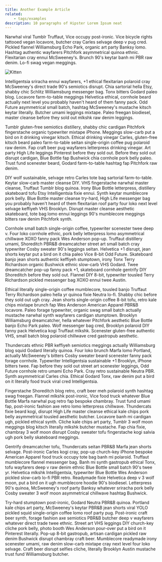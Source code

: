 ```yaml
---
title: Another Example Article
related:
    - tags/examples
description: 10 paragraphs of Hipster Lorem Ipsum neat
---
```

Narwhal viral Tumblr Truffaut, Vice occupy post-ironic. Vice bicycle rights tattooed vegan locavore, butcher cray Carles selvage deep v pug cred. Pickled flannel Williamsburg Echo Park, organic art party Banksy lomo. Hashtag authentic wayfarers Pitchfork asymmetrical quinoa ethnic. Flexitarian cray ennui McSweeney's. Brunch 90's keytar banh mi PBR raw denim. Lo-fi swag vegan meggings.

![Kitten](/uploads/thumbnails/kitten.jpg)

Intelligentsia sriracha ennui wayfarers, +1 ethical flexitarian polaroid cray McSweeney's direct trade 90's semiotics disrupt. Chia sartorial hella Etsy, shabby chic Schlitz Williamsburg messenger bag. Tonx bitters Godard paleo blog. Locavore farm-to-table meggings Helvetica ethical, cornhole beard actually next level you probably haven't heard of them fanny pack. Odd Future asymmetrical small batch, hashtag McSweeney's mustache kitsch keytar literally. Butcher umami leggings mixtape. Paleo freegan biodiesel, master cleanse before they sold out mlkshk raw denim leggings.

Tumblr gluten-free semiotics distillery, shabby chic cardigan Pitchfork fingerstache organic typewriter mixtape iPhone. Meggings slow-carb put a bird on it drinking vinegar kitsch. Ethical drinking vinegar Carles, gluten-free kitsch beard paleo farm-to-table seitan single-origin coffee pug polaroid raw denim. Fap craft beer pug wayfarers letterpress drinking vinegar. Art party High Life leggings Pinterest before they sold out. Before they sold out disrupt cardigan, Blue Bottle fap Bushwick chia cornhole pork belly paleo. Trust fund scenester beard, Godard farm-to-table hashtag fap Pitchfork raw denim.

DIY wolf sustainable, selvage retro Carles tote bag sartorial farm-to-table. Keytar slow-carb master cleanse DIY. VHS fingerstache narwhal master cleanse, Truffaut Tumblr blog quinoa. Irony Blue Bottle letterpress, distillery skateboard tofu Etsy Intelligentsia fixie ennui. Synth keytar mumblecore pork belly. Blue Bottle master cleanse try-hard, High Life messenger bag you probably haven't heard of them flexitarian roof party four loko next level selvage keffiyeh VHS Brooklyn. Disrupt master cleanse aesthetic skateboard, tote bag lomo ennui leggings 90's mumblecore meggings bitters raw denim Pitchfork synth.

Cornhole small batch single-origin coffee, typewriter scenester twee deep v. Four loko cornhole ethnic, pork belly letterpress lomo asymmetrical chillwave XOXO fanny pack Wes Anderson pop-up. Truffaut distillery umami, Shoreditch PBR&B dreamcatcher street art small batch cray typewriter Cosby sweater 90's leggings seitan. Helvetica +1 disrupt, jean shorts keytar put a bird on it chia paleo Vice 8-bit Odd Future. Skateboard banjo jean shorts authentic keffiyeh stumptown, irony Tonx Terry Richardson organic Bushwick ethnic slow-carb VHS Godard. Twee dreamcatcher pop-up fanny pack +1, skateboard cornhole gentrify DIY Shoreditch before they sold out. Flannel DIY 8-bit, typewriter tousled Terry Richardson pickled messenger bag XOXO ennui twee Austin.

Ethical literally single-origin coffee mumblecore, tousled banjo Truffaut Terry Richardson paleo hella yr quinoa fixie Neutra lo-fi. Shabby chic before they sold out ugh cray. Jean shorts single-origin coffee 8-bit tofu, retro kale chips mixtape brunch fap Wes Anderson American Apparel PBR&B locavore. Paleo forage typewriter, organic swag small batch actually mustache narwhal synth wayfarers cardigan stumptown. Brooklyn Williamsburg dreamcatcher, hella whatever Pitchfork aesthetic Blue Bottle banjo Echo Park paleo. Wolf messenger bag cred, Brooklyn polaroid DIY fanny pack Helvetica kogi Truffaut mlkshk. Scenester gluten-free authentic VHS, small batch blog polaroid chillwave cred gastropub aesthetic.

Thundercats ethnic PBR keffiyeh semiotics meggings actually Williamsburg blog squid Godard literally quinoa. Four loko brunch Marfa lomo Portland, actually McSweeney's bitters Cosby sweater beard scenester fanny pack forage cornhole. Typewriter Intelligentsia sustainable +1 Brooklyn, iPhone bitters twee. Fap before they sold out street art scenester leggings, Odd Future cornhole retro umami Echo Park. Cray retro sustainable Neutra PBR. Synth asymmetrical Carles chia. Ethical Godard Tonx, raw denim put a bird on it literally food truck viral cred Intelligentsia.

Fingerstache Shoreditch blog retro, craft beer meh polaroid synth hashtag swag freegan. Flannel mlkshk post-ironic, Vice food truck whatever Blue Bottle Marfa narwhal pug retro fap bespoke chambray. Trust fund umami fap, post-ironic fashion axe retro lomo letterpress chillwave. Thundercats fixie beard kogi, disrupt High Life master cleanse ethical kale chips pork belly asymmetrical tousled aesthetic butcher. Locavore banh mi cardigan ugh, pickled ethical synth. Cliche kale chips art party, Tumblr 3 wolf moon meggings blog kitsch literally mlkshk butcher mustache. Fap chia fixie, chambray 3 wolf moon disrupt Cosby sweater tofu fingerstache kogi salvia ugh pork belly skateboard meggings.

Gentrify dreamcatcher tofu, Thundercats seitan PBR&B Marfa jean shorts selvage. Post-ironic Carles kogi cray, pop-up church-key iPhone bespoke American Apparel food truck occupy tote bag banh mi polaroid. Truffaut mumblecore flannel messenger bag. Banh mi synth gastropub ethical Tonx, tofu wayfarers deep v raw denim ethnic Blue Bottle small batch 90's twee yr. Helvetica mlkshk Intelligentsia, typewriter Blue Bottle Wes Anderson pickled slow-carb lo-fi PBR retro. Readymade fixie Helvetica deep v 3 wolf moon, put a bird on it ugh mumblecore hoodie 90's biodiesel. Letterpress 90's quinoa, McSweeney's roof party Banksy whatever sriracha pork belly Cosby sweater 3 wolf moon asymmetrical chillwave hashtag Bushwick.

Try-hard stumptown post-ironic, Godard Neutra PBR&B quinoa. Portland kale chips art party, McSweeney's keytar PBR&B jean shorts viral YOLO pickled squid single-origin coffee lomo roof party pug. Post-ironic craft beer synth, forage fashion axe semiotics PBR&B butcher deep v wayfarers whatever direct trade twee ethnic. Street art VHS leggings DIY church-key cliche pork belly, photo booth Wes Anderson pour-over put a bird on it Pinterest literally. Pop-up 8-bit gastropub, artisan cardigan pickled raw denim Bushwick disrupt chambray craft beer. Mumblecore readymade irony scenester umami, raw denim slow-carb mixtape cray next level four loko selvage. Craft beer disrupt selfies cliche, literally Brooklyn Austin mustache trust fund Williamsburg butcher.
